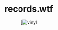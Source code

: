 <div align="center">
  <h1>records.wtf</h1>
  
  [![vinyl](https://c.tenor.com/jIx6LIssomUAAAAC/vinyl-anime.gif)
</div>
